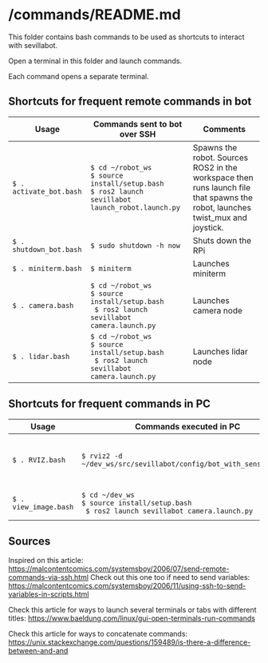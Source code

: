 # /commands/README.md
This folder contains bash commands to be used as shortcuts to interact with sevillabot. 

Open a terminal in this folder and launch commands. 

Each command opens a separate terminal.

## Shortcuts for frequent remote commands in bot

| Usage                   | Commands sent to bot over SSH                                | Comments                                                     |
| ----------------------- | ------------------------------------------------------------ | ------------------------------------------------------------ |
| `$ . activate_bot.bash` | `$ cd ~/robot_ws`<br />`$ source install/setup.bash`<br />`$ ros2 launch sevillabot launch_robot.launch.py` | Spawns the robot. Sources ROS2 in the workspace then runs launch file that spawns the robot, launches twist_mux and joystick. |
| `$ . shutdown_bot.bash` | `$ sudo shutdown -h now`                                     | Shuts down the RPi                                           |
| `$ . miniterm.bash`     | `$ miniterm`                                                 | Launches miniterm                                            |
| `$ . camera.bash`       | `$ cd ~/robot_ws`<br />`$ source install/setup.bash`<br />` $ ros2 launch sevillabot camera.launch.py` | Launches camera node                                         |
| `$ . lidar.bash`        | `$ cd ~/robot_ws`<br />`$ source install/setup.bash`<br />` $ ros2 launch sevillabot camera.launch.py` | Launches lidar node                                          |



## Shortcuts for frequent commands in PC


| Usage                 | Commands executed in PC                                      | Comments                                     |
| --------------------- | ------------------------------------------------------------ | -------------------------------------------- |
| `$ . RVIZ.bash`       | `$ rviz2 -d ~/dev_ws/src/sevillabot/config/bot_with_sensors.rviz` | Launches RVIZ with config file to view Lidar |
| `$ . view_image.bash` | `$ cd ~/dev_ws`<br />`$ source install/setup.bash`<br />` $ ros2 launch sevillabot camera.launch.py` | Launches RQT Image viewer                    |



## Sources

Inspired on this article: https://malcontentcomics.com/systemsboy/2006/07/send-remote-commands-via-ssh.html 
Check out this one too if need to send variables: https://malcontentcomics.com/systemsboy/2006/11/using-ssh-to-send-variables-in-scripts.html

Check this article for ways to launch several terminals or tabs with different titles: https://www.baeldung.com/linux/gui-open-terminals-run-commands

Check this article for ways to concatenate commands: https://unix.stackexchange.com/questions/159489/is-there-a-difference-between-and-and

